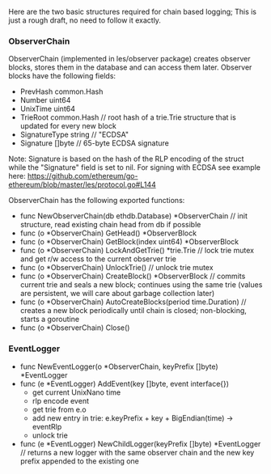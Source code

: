 Here are the two basic structures required for chain based logging; This is just a rough draft, no need to follow it exactly.

### ObserverChain

ObserverChain (implemented in les/observer package) creates observer blocks, stores them in the database and can access them later. Observer blocks have the following fields:

- PrevHash		common.Hash
- Number		uint64
- UnixTime		uint64
- TrieRoot		common.Hash // root hash of a trie.Trie structure that is updated for every new block
- SignatureType	string	// "ECDSA"
- Signature		[]byte	// 65-byte ECDSA signature

Note: Signature is based on the hash of the RLP encoding of the struct while the "Signature" field is set to nil. For signing with ECDSA see example here:
https://github.com/ethereum/go-ethereum/blob/master/les/protocol.go#L144

ObserverChain has the following exported functions:

- func NewObserverChain(db ethdb.Database) *ObserverChain	// init structure, read existing chain head from db if possible
- func (o *ObserverChain) GetHead() *ObserverBlock
- func (o *ObserverChain) GetBlock(index uint64) *ObserverBlock
- func (o *ObserverChain) LockAndGetTrie() *trie.Trie	// lock trie mutex and get r/w access to the current observer trie
- func (o *ObserverChain) UnlockTrie() // unlock trie mutex
- func (o *ObserverChain) CreateBlock() *ObserverBlock  // commits current trie and seals a new block; continues using the same trie (values are persistent, we will care about garbage collection later)
- func (o *ObserverChain) AutoCreateBlocks(period time.Duration)  // creates a new block periodically until chain is closed; non-blocking, starts a goroutine
- func (o *ObserverChain) Close()

### EventLogger

- func NewEventLogger(o *ObserverChain, keyPrefix []byte) *EventLogger
- func (e *EventLogger) AddEvent(key []byte, event interface{})
  - get current UnixNano time
  - rlp encode event
  - get trie from e.o
  - add new entry in trie: e.keyPrefix + key + BigEndian(time) -> eventRlp
  - unlock trie
- func (e *EventLogger) NewChildLogger(keyPrefix []byte) *EventLogger // returns a new logger with the same observer chain and the new key prefix appended to the existing one


